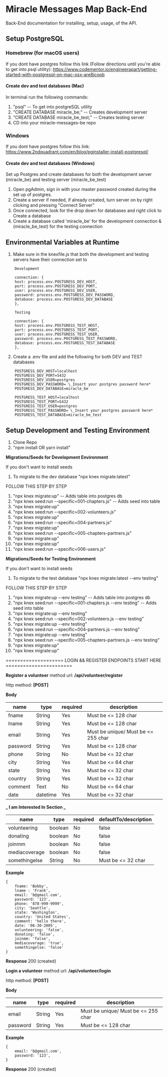 # Miracle Messages Map Back-End

Back-End documentation for installing, setup, usage, of the API.

## Setup PostgreSQL

### Homebrew (for macOS users)

If you dont have postgres follow this link (Follow directions until you're able to get into psql utility): https://www.codementor.io/engineerapart/getting-started-with-postgresql-on-mac-osx-are8jcopb

#### Create dev and test databases (Mac)

In terminal run the following commands:

1. "psql" -- To get into postgreSQL utility
2. "CREATE DATABASE miracle_be;" -- Creates development server
3. "CREATE DATABASE miracle_be_test;" -- Creates testing server
4. CD into your miracle-messages-be repo

### Windows

If you dont have postgres follow this link: https://www.2ndquadrant.com/en/blog/pginstaller-install-postgresql/

#### Create dev and test databases (Windows)

Set up Postgres and create databases for both the development server (miracle_be) and testing server (miracle_be_test)

1. Open pgAdmin, sign in with your master password created during the set up of postgres.
2. Create a server if needed, if already created, turn server on by right clicking and pressing "Connect Server"
3. Once connected, look for the drop down for databases and right click to Create a database
4. Create a database called 'miracle_be' for the development connection & (miracle_be_test) for the testing connection

## Environmental Variables at Runtime

1. Make sure in the knexfile.js that both the development and testing servers have their connection set to

```
    Development

    connection: {
    host: process.env.POSTGRESS_DEV_HOST,
    port: process.env.POSTGRESS_DEV_PORT,
    user: process.env.POSTGRESS_DEV_USER,
    password: process.env.POSTGRESS_DEV_PASSWORD,
    database: process.env.POSTGRESS_DEV_DATABASE
    },
```

```
    Testing

    connection: {
    host: process.env.POSTGRESS_TEST_HOST,
    port: process.env.POSTGRESS_TEST_PORT,
    user: process.env.POSTGRESS_TEST_USER,
    password: process.env.POSTGRESS_TEST_PASSWORD,
    database: process.env.POSTGRESS_TEST_DATABASE
    },
```

2.  Create a .env file and add the following for both DEV and TEST databases

```
    POSTGRESS_DEV_HOST=localhost
    POSTGRESS_DEV_PORT=5432
    POSTGRESS_DEV_USER=postgres
    POSTGRESS_DEV_PASSWORD= \_Insert your postgres password here*
    POSTGRESS_DEV_DATABASE=miracle_be
```

```
    POSTGRESS_TEST_HOST=localhost
    POSTGRESS_TEST_PORT=5432
    POSTGRESS_TEST_USER=postgres
    POSTGRESS_TEST_PASSWORD= \_Insert your postgres password here*
    POSTGRESS_TEST_DATABASE=miracle_be_test
```

## Setup Development and Testing Environment

1. Clone Repo
2. "npm install OR yarn install"

**Migrations/Seeds for Development Environment**

If you don't want to install seeds

1. To migrate to the dev database "npx knex migrate:latest"

FOLLOW THIS STEP BY STEP

1. "npx knex migrate:up" -- Adds table into postgres db
2. "npx knex seed:run --specific=001-chapters.js" -- Adds seed into table
3. "npx knex migrate:up"
4. "npx knex seed:run --specific=002-volunteers.js"
5. "npx knex migrate:up"
6. "npx knex seed:run --specific=004-partners.js"
7. "npx knex migrate:up"
8. "npx knex seed:run --specific=005-chapters-partners.js"
9. "npx knex migrate:up"
10. "npx knex migrate:up"
11. "npx knex seed:run --specific=006-users.js"

**Migrations/Seeds for Testing Environment**

If you don't want to install seeds

1. To migrate to the test database "npx knex migrate:latest --env testing"

FOLLOW THIS STEP BY STEP

1. "npx knex migrate:up --env testing" -- Adds table into postgres db
2. "npx knex seed:run --specific=001-chapters.js --env testing" -- Adds seed into table
3. "npx knex migrate:up --env testing"
4. "npx knex seed:run --specific=002-volunteers.js --env testing"
5. "npx knex migrate:up --env testing"
6. "npx knex seed:run --specific=004-partners.js --env testing"
7. "npx knex migrate:up --env testing"
8. "npx knex seed:run --specific=005-chapters-partners.js --env testing"
9. "npx knex migrate:up"
10. "npx knex migrate:up"

==================== LOGIN && REGISTER ENDPOINTS START HERE =======================

**Register a volunteer**
method url: **/api/volunteer/register**

http method: **[POST]**

**Body**

| name     | type     | required | description                         |
| -------- | -------- | -------- | ----------------------------------- |
| fname    | String   | Yes      | Must be <= 128 char                 |
| lname    | String   | Yes      | Must be <= 128 char                 |
| email    | String   | Yes      | Must be unique/ Must be <= 255 char |
| password | String   | Yes      | Must be <= 128 char                 |
| phone    | String   | No       | Must be <= 32 char                  |
| city     | String   | Yes      | Must be <= 64 char                  |
| state    | String   | Yes      | Must be <= 32 char                  |
| country  | String   | Yes      | Must be <= 32 char                  |
| comment  | Text     | No       | Must be <= 64 char                  |
| date     | datetime | Yes      | Must be <= 32 char                  |

**_ I am Interested In Section _**

| name          | type    | required | defaultTo/description |
| ------------- | ------- | -------- | --------------------- |
| volunteering  | boolean | No       | false                 |
| donating      | boolean | No       | false                 |
| joinmm        | boolean | No       | false                 |
| mediacoverage | boolean | No       | false                 |
| somethingelse | String  | No       | Must be <= 32 char    |

**Example**

```
{
    fname: 'Bobby',
    lname : 'Frank',
    email: 'b@gmail.com',
    password: '123',
    phone: '878-999-9999',
    city: 'Seattle',
    state: 'Washington',
    country: 'United States',
    comment: 'hello there',
    date: '06-30-2005',
    volunteering: 'false',
    donating: 'false',
    joinmm: 'false',
    mediacoverage: 'true',
    somethingelse: 'false'
}
```

**Response** 200 (created)

**Login a volunteer**
method url: **/api/volunteer/login**

http method: **[POST]**

**Body**

| name     | type   | required | description                         |
| -------- | ------ | -------- | ----------------------------------- |
| email    | String | Yes      | Must be unique/ Must be <= 255 char |
| password | String | Yes      | Must be <= 128 char                 |

**Example**

```
{
    email: 'b@gmail.com',
    password: '123',
}
```

**Response** 200 (created)
